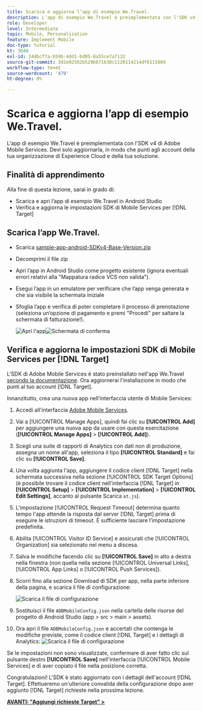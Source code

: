 ```yaml
---
title: Scarica e aggiorna l’app di esempio We.Travel.
description: L'app di esempio We.Travel è preimplementata con l'SDK v4 di Adobe Mobile Services. Devi solo aggiornarla in modo che punti agli account della tua organizzazione di Experience Cloud e della soluzione.
role: Developer
level: Intermediate
topic: Mobile, Personalization
feature: Implement Mobile
doc-type: tutorial
kt: 3040
exl-id: 244bcf7a-b59b-4dd1-bd05-0a55ce7a7132
source-git-commit: 342e02562b5296871638c1120114214df6115809
workflow-type: tm+mt
source-wordcount: '479'
ht-degree: 0%

---
```


# Scarica e aggiorna l’app di esempio We.Travel.

L&#39;app di esempio We.Travel è preimplementata con l&#39;SDK v4 di Adobe Mobile Services. Devi solo aggiornarla, in modo che punti agli account della tua organizzazione di Experience Cloud e della tua soluzione.

## Finalità di apprendimento

Alla fine di questa lezione, sarai in grado di:

* Scarica e apri l’app di esempio We.Travel in Android Studio
* Verifica e aggiorna le impostazioni SDK di Mobile Services per [!DNL Target]

## Scarica l’app We.Travel.

* Scarica [sample-app-android-SDKv4-Base-Version.zip](assets/sample-app-android-SDKv4-Base-Version.zip)
* Decomprimi il file zip
* Apri l’app in Android Studio come progetto esistente (ignora eventuali errori relativi alla &quot;Mappatura radice VCS non valida&quot;).
* Esegui l’app in un emulatore per verificare che l’app venga generata e che sia visibile la schermata iniziale
* Sfoglia l’app e verifica di poter completare il processo di prenotazione (seleziona un’opzione di pagamento e premi &quot;Procedi&quot; per saltare la schermata di fatturazione!).

  ![Apri l&#39;app](assets/wetravel_homeScreen.png)![Schermata di conferma](assets/wetravel_confirmationScreen.png)

## Verifica e aggiorna le impostazioni SDK di Mobile Services per [!DNL Target]

L&#39;SDK di Adobe Mobile Services è stato preinstallato nell&#39;app We.Travel [secondo la documentazione](https://experienceleague.adobe.com/docs/mobile-services/android/getting-started-android/requirements.html?lang=it). Ora aggiornerai l&#39;installazione in modo che punti al tuo account [!DNL Target].

Innanzitutto, crea una nuova app nell’interfaccia utente di Mobile Services:

1. Accedi all&#39;interfaccia [Adobe Mobile Services](https://mobilemarketing.adobe.com/).
1. Vai a [!UICONTROL Manage Apps], quindi fai clic su **[!UICONTROL Add]** per aggiungere una nuova app da usare con questa esercitazione (**[!UICONTROL Manage Apps]** > **[!UICONTROL Add]**).
1. Scegli una suite di rapporti di Analytics con dati non di produzione, assegna un nome all&#39;app, seleziona il tipo **[!UICONTROL Standard]** e fai clic su **[!UICONTROL Save]**.
1. Una volta aggiunta l&#39;app, aggiungere il codice client [!DNL Target] nella schermata successiva nella sezione [!UICONTROL SDK Target Options] (è possibile trovare il codice client nell&#39;interfaccia [!DNL Target] in **[!UICONTROL Setup]** > **[!UICONTROL Implementation]** > **[!UICONTROL Edit Settings]**, accanto al pulsante Scarica `at.js`).
1. L&#39;impostazione [!UICONTROL Request Timeout] determina quanto tempo l&#39;app attende la risposta dal server [!DNL Target] prima di eseguire le istruzioni di timeout. È sufficiente lasciare l’impostazione predefinita.
1. Abilita [!UICONTROL Visitor ID Service] e assicurati che [!UICONTROL Organization] sia selezionato nel menu a discesa.
1. Salva le modifiche facendo clic su **[!UICONTROL Save]** in alto a destra nella finestra (non quella nella sezione [!UICONTROL Universal Links], [!UICONTROL App Links] o [!UICONTROL Push Services]).
1. Scorri fino alla sezione Download di SDK per app, nella parte inferiore della pagina, e scarica il file di configurazione:

   ![Scarica il file di configurazione](assets/config_file.jpg)

1. Sostituisci il file `ADBMobileConfig.json` nella cartella delle risorse del progetto di Android Studio (app > src > main > assets).

1. Ora apri il file `ADBMobileConfig.json` e accertati che contenga le modifiche previste, come il codice client [!DNL Target] e i dettagli di Analytics:
   ![Scarica il file di configurazione](assets/client_code.jpg)

Se le impostazioni non sono visualizzate, confermare di aver fatto clic sul pulsante destro **[!UICONTROL Save]** nell&#39;interfaccia [!UICONTROL Mobile Services] e di aver copiato il file nella posizione corretta.

Congratulazioni! L&#39;SDK è stato aggiornato con i dettagli dell&#39;account [!DNL Target]. Effettueremo un&#39;ulteriore convalida della configurazione dopo aver aggiunto [!DNL Target] richieste nella prossima lezione.

**[AVANTI: &quot;Aggiungi richieste Target&quot; >](add-requests.md)**
